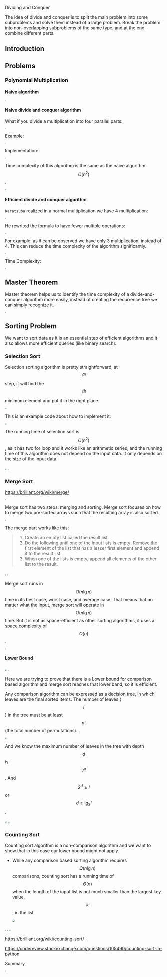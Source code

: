 Dividing and Conquer

The idea of divide and conquer is to split the main problem into some subproblems and solve them instead of a large problem. Break the problem into non-overlapping subproblems of the same type, and at the end combine different parts.

## Introduction

## Problems

### Polynomial Multiplication

#### Naive algorithm

<img src="assets/polynomial-multiplication-01.png" style="zoom:15%">

#### Naive divide and conquer algorithm

What if you divide a multiplication into four parallel parts:

<img src="assets/polynomial-multiplication-02.png" style="zoom:15%">

Example:

<img src="assets/polynomial-multiplication-03.png" style="zoom:15%">

Implementation:

<img src="assets/polynomial-multiplication-04.png" style="zoom:15%">

Time complexity of this algorithm is the same as the naive algorithm $$O(n^2)$$.

<img src="assets/polynomial-multiplication-05.png" style="zoom:25%">

#### Efficient divide and conquer algorithm

`Karatsuba` realized in a normal multiplication we have 4 multiplication:

<img src="assets/karatsuba-approach-01.png" style="zoom:20%">

He rewrited the formula to have fewer multiple operations:

<img src="assets/karatsuba-approach-02.png" style="zoom:20%">

For example: as it can be observed we have only 3 multiplication, instead of 4. This can reduce the time complexity of the algorithm significantly.

<img src="assets/karatsuba-approach-03.png" style="zoom:20%">

Time Complexity:

<img src="assets/karatsuba-approach-04.png" style="zoom:20%">

## Master Theorem

Master theorem helps us to identify the time complexity of a divide-and-conquer algorithm more easily, instead of creating the recurrence tree we can simply recognize it.

<img src="assets/master-theorem.png" style="zoom:20%">

## Sorting Problem

We want to sort data as it is an essential step of efficient algorithms and it also allows more efficient queries (like binary search).

### Selection Sort

Selection sorting algorithm is pretty straightforward, at $$i^{th}$$ step, it will find the $$i^{th}$$ minimum element and put it in the right place.



<img src="assets/sorting-problem/selection-sort-01.png" style="zoom:30%">

This is an example code about how to implement it:

<img src="assets/sorting-problem/selection-sort-02.png" style="zoom:30%">

The running time of selection sort is $$O(n^2)$$, as it has two for loop and it works like an arithmetic series, and the running time of this algorithm does not depend on the input data. It only depends on the size of the input data.

<img src="assets/sorting-problem/selection-sort-03.png" style="zoom:30%">

<img src="assets/sorting-problem/selection-sort-04.png" style="zoom:20%">

### Merge Sort

https://brilliant.org/wiki/merge/

<img src="assets/sorting-problem/merge-sort-01.png" style="zoom:20%">



Merge sort has two steps: merging and sorting. Merge sort focuses on how to merge two pre-sorted arrays such that the resulting array is also sorted.

<img src="assets/sorting-problem/merge-sort-02.png" style="zoom:20%">

The merge part works like this:

> 1. Create an empty list called the result list.   
> 2. Do the following until one of the input lists is empty: Remove the  first element of the list that has a lesser first element and append it  to the result list.   
> 3. When one of the lists is empty, append all elements of the other list to the result.

<img src="assets/sorting-problem/merge-sort-03.png" style="zoom:20%">

<img src="assets/sorting-problem/merge-sort-04.png" style="zoom:20%">

Merge sort runs in $$O(n\lg n)$$ time in its best case, worst case, and average case. That means that no matter what the input, merge sort will operate in $$O(n \lg n)$$ time. But it is not as space-efficient as other sorting algorithms, it uses a [space complexity](https://brilliant.org/wiki/space-complexity/) of $$O(n)$$.



<img src="assets/sorting-problem/merge-sort-05.png" style="zoom:20%">

#### Lower Bound

<img src="assets/sorting-problem/lower-bound01.png" style="zoom:30%">

<img src="assets/sorting-problem/lower-bound02.png" style="zoom:20%">

Here we are trying to prove that there is a Lower bound for comparison based algorithm and merge sort reaches that lower band, so it is efficient.

Any comparison algorithm can be expressed as a decision tree, in which leaves are the final sorted items. The number of leaves ($$l$$) in the tree must be at least $$n!$$ (the total number of permutations).

<img src="assets/sorting-problem/lower-bound03.png" style="zoom:30%">

 And we know the maximum number of leaves in the tree with depth $$d$$ is $$2^{d}$$. And $$2^d \ge l$$  or $$d \ge \lg_2 l$$.

<img src="assets/sorting-problem/lower-bound04.png" style="zoom:40%">

<img src="assets/sorting-problem/lower-bound05.png" style="zoom:30%">



### Counting Sort

Counting sort algorithm is a non-comparison algorithm and we want to show that in this case our lower bound might not apply.

* While any comparison based sorting algorithm requires $$\Omega(n \lg n)$$ comparisons, counting sort has a running time of $$\Theta(n)$$ when the length of the input list is not much smaller than the largest key value, $$k$$, in the list.

  <img src="assets/sorting-problem/counting-sort-01.png" style="zoom:50%">



<img src="assets/sorting-problem/counting-sort-02.png" style="zoom:20%">

<img src="assets/sorting-problem/counting-sort-03.png" style="zoom:20%">

<img src="assets/sorting-problem/counting-sort-04.png" style="zoom:25%">

https://brilliant.org/wiki/counting-sort/

https://codereview.stackexchange.com/questions/105490/counting-sort-in-python

Summary

<img src="assets/sorting-problem/merge-sort-07.png" style="zoom:20%">